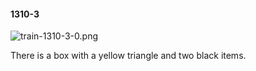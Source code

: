 #### 1310-3
![train-1310-3-0.png](https://github.com/lil-lab/nlvr/raw/master/nlvr/train/images/73/train-1310-3-0.png "train-1310-3-0.png")

There is a box with a yellow triangle and two black items.
